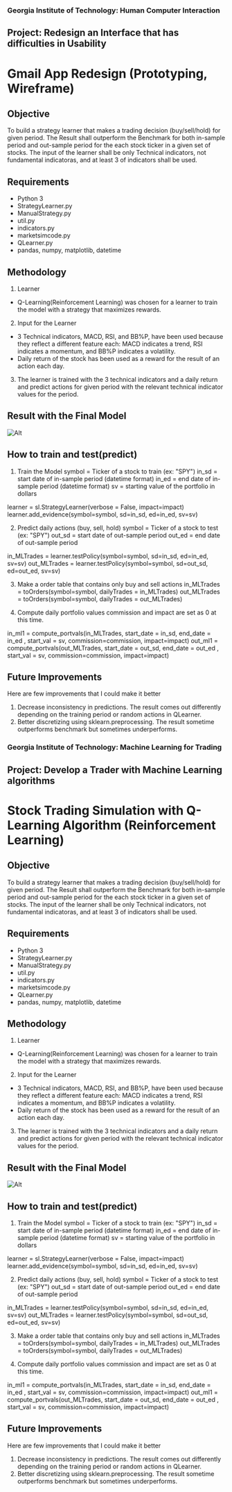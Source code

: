 ### Georgia Institute of Technology: Human Computer Interaction

## Project: Redesign an Interface that has difficulties in Usability

# Gmail App Redesign (Prototyping, Wireframe)

## Objective
To build a strategy learner that makes a trading decision (buy/sell/hold) for given period. 
The Result shall outperform the Benchmark for both in-sample period and out-sample period for the each stock ticker in a given set of stocks. 
The input of the learner shall be only Technical indicators, not fundamental indicatoras, and at least 3 of indicators shall be used.

## Requirements
- Python 3
- StrategyLearner.py
- ManualStrategy.py
- util.py
- indicators.py
- marketsimcode.py
- QLearner.py
- pandas, numpy, matplotlib, datetime


## Methodology
1. Learner
* Q-Learning(Reinforcement Learning) was chosen for a learner to train the model with a strategy that maximizes rewards.
2. Input for the Learner
* 3 Technical indicators, MACD, RSI, and BB%P, have been used because they reflect a different feature each: MACD indicates a trend, RSI indicates a momentum, and BB%P indicates a volatility. 
* Daily return of the stock has been used as a reward for the result of an action each day.
3. The learner is trained with the 3 technical indicators and a daily return and predict actions for given period with the relevant technical indicator values for the period.

## Result with the Final Model
![Alt](images/StrategyLearnerResult.png)

## How to train and test(predict)
1. Train the Model
  symbol = Ticker of a stock to train (ex: "SPY")
  in_sd = start date of in-sample period (datetime format)
  in_ed = end date of in-sample period (datetime format)
  sv = starting value of the portfolio in dollars
  
  learner = sl.StrategyLearner(verbose = False, impact=impact)
  learner.add_evidence(symbol=symbol, sd=in_sd, ed=in_ed, sv=sv)
  
2. Predict daily actions (buy, sell, hold)
  symbol = Ticker of a stock to test (ex: "SPY")
  out_sd = start date of out-sample period
  out_ed = end date of out-sample period
  
  in_MLTrades = learner.testPolicy(symbol=symbol, sd=in_sd, ed=in_ed, sv=sv)
  out_MLTrades = learner.testPolicy(symbol=symbol, sd=out_sd, ed=out_ed, sv=sv)

3. Make a order table that contains only buy and sell actions
  in_MLTrades = toOrders(symbol=symbol, dailyTrades = in_MLTrades)
  out_MLTrades = toOrders(symbol=symbol, dailyTrades = out_MLTrades)
 
4. Compute daily portfolio values
  commission and impact are set as 0 at this time.
  
  in_ml1 = compute_portvals(in_MLTrades, start_date = in_sd, end_date = in_ed , start_val = sv, commission=commission, impact=impact)
  out_ml1 = compute_portvals(out_MLTrades, start_date = out_sd, end_date = out_ed , start_val = sv, commission=commission, impact=impact)

## Future Improvements
Here are few improvements that I could make it better

1. Decrease inconsistency in predictions. The result comes out differently depending on the training period or random actions in QLearner.
2. Better discretizing using sklearn.preprocessing. The result sometime outperforms benchmark but sometimes underperforms. 
### Georgia Institute of Technology: Machine Learning for Trading

## Project: Develop a Trader with Machine Learning algorithms

# Stock Trading Simulation with Q-Learning Algorithm (Reinforcement Learning)

## Objective
To build a strategy learner that makes a trading decision (buy/sell/hold) for given period. 
The Result shall outperform the Benchmark for both in-sample period and out-sample period for the each stock ticker in a given set of stocks. 
The input of the learner shall be only Technical indicators, not fundamental indicatoras, and at least 3 of indicators shall be used.

## Requirements
- Python 3
- StrategyLearner.py
- ManualStrategy.py
- util.py
- indicators.py
- marketsimcode.py
- QLearner.py
- pandas, numpy, matplotlib, datetime


## Methodology
1. Learner
* Q-Learning(Reinforcement Learning) was chosen for a learner to train the model with a strategy that maximizes rewards.
2. Input for the Learner
* 3 Technical indicators, MACD, RSI, and BB%P, have been used because they reflect a different feature each: MACD indicates a trend, RSI indicates a momentum, and BB%P indicates a volatility. 
* Daily return of the stock has been used as a reward for the result of an action each day.
3. The learner is trained with the 3 technical indicators and a daily return and predict actions for given period with the relevant technical indicator values for the period.

## Result with the Final Model
![Alt](images/StrategyLearnerResult.png)

## How to train and test(predict)
1. Train the Model
  symbol = Ticker of a stock to train (ex: "SPY")
  in_sd = start date of in-sample period (datetime format)
  in_ed = end date of in-sample period (datetime format)
  sv = starting value of the portfolio in dollars
  
  learner = sl.StrategyLearner(verbose = False, impact=impact)
  learner.add_evidence(symbol=symbol, sd=in_sd, ed=in_ed, sv=sv)
  
2. Predict daily actions (buy, sell, hold)
  symbol = Ticker of a stock to test (ex: "SPY")
  out_sd = start date of out-sample period
  out_ed = end date of out-sample period
  
  in_MLTrades = learner.testPolicy(symbol=symbol, sd=in_sd, ed=in_ed, sv=sv)
  out_MLTrades = learner.testPolicy(symbol=symbol, sd=out_sd, ed=out_ed, sv=sv)

3. Make a order table that contains only buy and sell actions
  in_MLTrades = toOrders(symbol=symbol, dailyTrades = in_MLTrades)
  out_MLTrades = toOrders(symbol=symbol, dailyTrades = out_MLTrades)
 
4. Compute daily portfolio values
  commission and impact are set as 0 at this time.
  
  in_ml1 = compute_portvals(in_MLTrades, start_date = in_sd, end_date = in_ed , start_val = sv, commission=commission, impact=impact)
  out_ml1 = compute_portvals(out_MLTrades, start_date = out_sd, end_date = out_ed , start_val = sv, commission=commission, impact=impact)

## Future Improvements
Here are few improvements that I could make it better

1. Decrease inconsistency in predictions. The result comes out differently depending on the training period or random actions in QLearner.
2. Better discretizing using sklearn.preprocessing. The result sometime outperforms benchmark but sometimes underperforms. 
